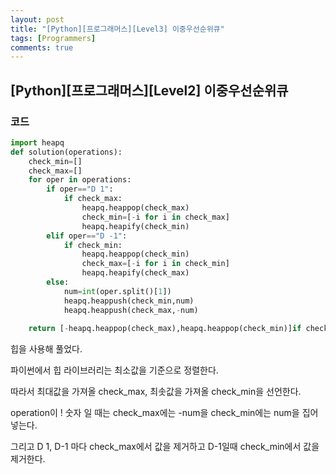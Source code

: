 ```yaml
---
layout: post
title: "[Python][프로그래머스][Level3] 이중우선순위큐"
tags: [Programmers]
comments: true
---
```


## [Python][프로그래머스][Level2] 이중우선순위큐

### 코드

```python
import heapq
def solution(operations):
    check_min=[]
    check_max=[]
    for oper in operations:
        if oper=="D 1":
            if check_max:
                heapq.heappop(check_max)
                check_min=[-i for i in check_max]
                heapq.heapify(check_min)
        elif oper=="D -1":
            if check_min:
                heapq.heappop(check_min)
                check_max=[-i for i in check_min]
                heapq.heapify(check_max)
        else:
            num=int(oper.split()[1])
            heapq.heappush(check_min,num)
            heapq.heappush(check_max,-num)
    
    return [-heapq.heappop(check_max),heapq.heappop(check_min)]if check_min and check_max else [0,0]
```

힙을 사용해 풀었다.

파이썬에서 힙 라이브러리는 최소값을 기준으로 정렬한다.

따라서 최대값을 가져올 check_max, 최솟값을 가져올 check_min을 선언한다.

operation이 ! 숫자 일 때는 check_max에는 -num을 check_min에는 num을 집어넣는다.

그리고 D 1, D-1 마다 check_max에서 값을 제거하고 D-1일때 check_min에서 값을 제거한다.


